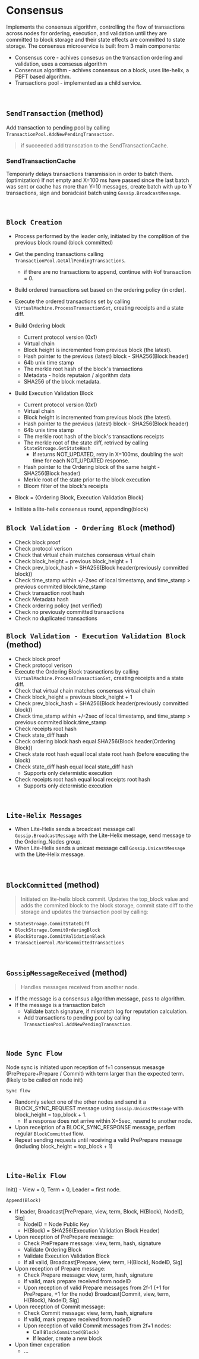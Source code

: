 # Consensus

Implements the consensus algorithm, controlling the flow of transactions across nodes for ordering, execution, and validation until they are committed to block storage and their state effects are committed to state storage.
The consensus microservice is built from 3 main components:
* Consensus core - achives consesus on the transaction ordering and validation, uses a consesus algorithm
* Consensus algorithm - achives consensus on a block, uses lite-helix, a PBFT based algorithm.
* Transactions pool - implemented as a child service.


&nbsp;
## `SendTransaction` (method)
Add transaction to pending pool by calling `TransactionPool.AddNewPendingTransaction`.
> if succeeded add transcation to the SendTransactionCache.

### SendTransactionCache
Temporarly delays transactions transmission in order to batch them. (optimization)
If not empty and X=100 ms have passed since the last batch was sent or cache has more than Y=10 messages, create batch with up to Y transactions, sign and boradcast batch using `Gossip.BroadcastMessage`.

&nbsp;
## `Block Creation`
* Process performed by the leader only, initiated by the complition of the previous block round (block committed)
* Get the pending transactions calling `TransactionPool.GetAllPendingTransactions`.
  * if there are no transactions to append, continue with #of transaction = 0.
* Build ordered transactions set based on the ordering policy (in order).
* Execute the ordered transactions set by calling `VirtualMachine.ProcessTransactionSet`, creating receipts and a state diff.
* Build Ordering block
  * Current protocol version (0x1)
  * Virtual chain 
  * Block height is incremented from previous block (the latest).
  * Hash pointer to the previous (latest) block - SHA256(Block header) 
  * 64b unix time stamp 
  * The merkle root hash of the block's transactions
  * Metadata - holds reputaion / algorithm data
  * SHA256 of the block metadata.
* Build Execution Validation Block
  * Current protocol version (0x1)
  * Virtual chain 
  * Block height is incremented from previous block (the latest).
  * Hash pointer to the previous (latest) block - SHA256(Block header)
  * 64b unix time stamp 
  * The merkle root hash of the block's transactions receipts
  * The merkle root of the state diff, retrived by calling `StateStroage.GetStateHash`
    * If returns NOT_UPDATED, retry in X=100ms, doubling the wait time for each NOT_UPDATED response.
  * Hash pointer to the Ordering block of the same height - SHA256(Block header)
  * Merkle root of the state prior to the block execution
  * Bloom filter of the block's receipts

* Block = {Ordering Block, Execution Validation Block}
* Initiate a lite-helix consensus round, appending(block)

## `Block Validation - Ordering Block` (method)
* Check block proof
* Check protocol verison
* Check that virtual chain matches consensus virtual chain 
* Check block_height = previous block_height + 1
* Check prev_block_hash = SHA256(Block header(previously committed block))
* Check time_stamp within +/-2sec of local timestamp, and time_stamp > previous commited block.time_stamp
* Check transaction root hash 
* Check Metadata hash 
* Check ordering policy (not verified)
* Check no previously committed transactions
* Check no duplicated transactions

## `Block Validation - Execution Validation Block` (method)
* Check block proof
* Check protocol verison
* Execute the Ordering Block trasnactions by calling `VirtualMachine.ProcessTransactionSet`, creating receipts and a state diff.
* Check that virtual chain matches consensus virtual chain 
* Check block_height = previous block_height + 1
* Check prev_block_hash = SHA256(Block header(previously committed block))
* Check time_stamp within +/-2sec of local timestamp, and time_stamp > previous commited block.time_stamp
* Check receipts root hash
* Check state_diff hash 
* Check ordering block hash equal SHA256(Block header(Ordering Block))
* Check state root hash equal local state root hash (before executing the block)
* Check state_diff hash equal local state_diff hash 
  * Supports only determistic execution 
* Check receipts root hash equal local receipts root hash 
  * Supports only determistic execution 

&nbsp;
## `Lite-Helix Messages`
* When Lite-Helix sends a broadcast message call `Gossip.BroadcastMessage` with the Lite-Helix message, send message to the Ordering_Nodes group.
* When Lite-Helix sends a unicast message call `Gossip.UnicastMessage` with the Lite-Helix message.

&nbsp;
## `BlockCommitted` (method)
> Initiated on lite-helix block commit. Updates the top_block value and adds the commited block to the block storage, commit state diff to the storage and updates the transaction pool by calling:
* `StateStroage.CommitStateDiff`
* `BlockStorage.CommitOrderingBlock`
* `BlockStorage.CommitValidationBlock`
* `TransactionPool.MarkCommittedTransactions`

&nbsp;
## `GossipMessageReceived` (method)
> Handles messages received from another node. 
* If the message is a consensus allgorithm message, pass to algorithm.
* If the message is a transaction batch
  * Validate batch signature, if mismatch log for reputation calculation.
  * Add transactions to pending pool by calling `TransactionPool.AddNewPendingTransaction`.


&nbsp;
## `Node Sync Flow`
Node sync is initiated upon reception of f+1 consensus mesasge (PrePrepare+Prepare / Commit) with term larger than the expected term. (likely to be called on node init)

`Sync flow`
* Randomly select one of the other nodes and send it a BLOCK_SYNC_REQUEST message using `Gossip.UnicastMessage` with block_height = top_block + 1.
  * If a response does not arrive within X=5sec, resend to another node.
* Upon receiption of a BLOCK_SYNC_RESPONSE message, perfom regular `BlockCommitted` flow.
* Repeat sending requests until receiving a valid PrePrepare message (including block_height = top_block + 1)

&nbsp;
## `Lite-Helix Flow`
Init() - View = 0, Term = 0, Leader = first node.

`Append(Block)`
* If leader, Broadcast[PrePrepare, view, term, Block, H(Block), NodeID, Sig]
  * NodeID = Node Public Key
  * H(Block) = SHA256(Execution Validation Block Header)
* Upon reception of PrePrepare message:
  * Check PrePrepare message: view, term, hash, signature
  * Validate Ordering Block 
  * Validate Execution Validation Block
  * If all valid, Broadcast[Prepare, view, term, H(Block), NodeID, Sig]
* Upon reception of Prepare message:
  * Check Prepare message: view, term, hash, signature
  * If valid, mark prepare received from nodeID 
  * Upon reception of valid Prepare messages from 2f-1 (+1 for PrePrepare, +1 for the node) Broadcast[Commit, view, term, H(Block), NodeID, Sig]
* Upon reception of Commit message:
  * Check Commit message: view, term, hash, signature
  * If valid, mark prepare received from nodeID 
  * Upon reception of valid Commit messages from 2f+1 nodes:
    * Call `BlockCommitted(Block)`
    * If leader, create a new block
* Upon timer experation 
  * ...

